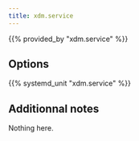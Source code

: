 ```yaml
---
title: xdm.service
---
```


{{% provided_by "xdm.service" %}}

## Options

{{% systemd_unit "xdm.service" %}}

## Additionnal notes

Nothing here.